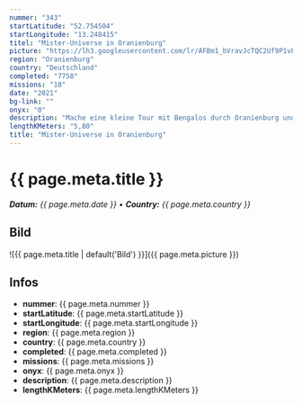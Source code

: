 ```yaml
---
nummer: "343"
startLatitude: "52.754504"
startLongitude: "13.248415"
titel: "Mister-Universe in Oranienburg"
picture: "https://lh3.googleusercontent.com/lr/AFBm1_bVravJcTQC2Uf9P1vP7CKZxtImKm7E9wmL92a1rlH7x293ufNyett4vWXA6tGoG1hEH6kgAcsrsjPWtC89vWjwaD5JSsKEBhETd2MTL4wc2-HYjnedOkwRtrKGGlc6peEo-y8a4CyExICyA0-4EsylvaZ4YsHCfHYcBklW2KdVZ1uwG_WDYTfsHRmywSZhhouQ1aeWmrmTahEqkc1T5aHKukQ8yAceuFxiROVGgC96RHqQLiniElzsjxsFiuaL7bbMX_U4ntJnK_853O6II79e5180t06Q1N-wbQew0i0xPHqRXIjfCS2yVvrteQm1JRlhmzjRhB3kUG2ecQxZd9iu-UZ7yF_poEbjYsiLsf7b_SQfXO24ehHY-ER4946B1Iukxr6V_Ioudjci8wy0SMH_nKca0Uhu1gjeB0nwkHcpxnTLElsAwU5XVujibC7zIwH4D-r61zwDFm9g_APw84WDTQN1R1Z8_gWOZGS1AhtZdVP_XeYLVAj11eIi6HlMCpyL3sT5df7kfk-lVOgjwIpZzSxH-S1ITCSqsOYbtvWbzxkEywp7kX5lzEkrPcsxiHQNnKO88CBfWgaavM56CA-ljLtnxG8Om9oyGLEcp3JWm9a6AcTZgKWyJDN1ZYtLx3NNNG-SA84sJIy4jPaQCj_kWLtcvHYLsz07wwM-5YiUprAc_dFzJD34kjGUUrgCcHkmgewlckRwP-QBMOEurXQ6rUcHhQ3nTWnzda2zU6NxSbdXLUt-Ca64OdWfZJ4Y1eavKCOuBmqZnEoeuru6Fyb45ZLIQWukKnO3TEWlM0ArzvQl9AtsSbvY8G7I3I4krlZ-xLcWdVmIRkBcJcNlvZHr3NaV9RGYqHAM"
region: "Oranienburg"
country: "Deutschland"
completed: "7758"
missions: "18"
date: "2021"
bg-link: ""
onyx: "0"
description: "Mache eine kleine Tour mit Bengalos durch Oranienburg und starte am Bahnhof"
lengthKMeters: "5,80"
title: "Mister-Universe in Oranienburg"
---
```


# {{ page.meta.title }}
_**Datum:** {{ page.meta.date }} • **Country:** {{ page.meta.country }}_

## Bild
![{{ page.meta.title | default('Bild') }}]({{ page.meta.picture }})

## Infos
- **nummer**: {{ page.meta.nummer }}
- **startLatitude**: {{ page.meta.startLatitude }}
- **startLongitude**: {{ page.meta.startLongitude }}
- **region**: {{ page.meta.region }}
- **country**: {{ page.meta.country }}
- **completed**: {{ page.meta.completed }}
- **missions**: {{ page.meta.missions }}
- **onyx**: {{ page.meta.onyx }}
- **description**: {{ page.meta.description }}
- **lengthKMeters**: {{ page.meta.lengthKMeters }}

